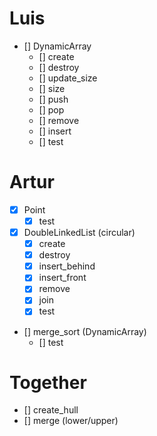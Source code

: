 # Luis
- [] DynamicArray
    - [] create
    - [] destroy
    - [] update\_size
    - [] size
    - [] push
    - [] pop
    - [] remove
    - [] insert
    - [] test

# Artur
- [x] Point
    - [x] test
- [x] DoubleLinkedList (circular)
    - [x] create
    - [x] destroy
    - [x] insert\_behind
    - [x] insert\_front
    - [x] remove
    - [x] join
    - [x] test
- [] merge\_sort (DynamicArray)
    - [] test

# Together
- [] create\_hull
- [] merge (lower/upper)
